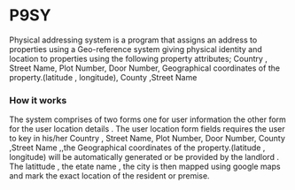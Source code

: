 # P9SY
Physical addressing system is a program that assigns an address to properties using a Geo-reference system giving physical identity and location to properties using the following property attributes; Country , Street Name, Plot Number, Door Number, Geographical coordinates of the property.(latitude , longitude), County ,Street Name

### How it works
The system comprises of two forms one for user information the other form for the user location details . The user location form fields requires the user to key in his/her Country , Street Name, Plot Number, Door Number, County ,Street Name ,,the Geographical coordinates of the property.(latitude , longitude) will be automatically generated or be provided by the landlord . The latittude , the etate name , the city is then mapped using google maps and mark the exact location of the resident or premise.
